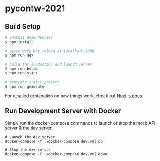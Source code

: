 # pycontw-2021

## Build Setup

```bash
# install dependencies
$ npm install

# serve with hot reload at localhost:3000
$ npm run dev

# build for production and launch server
$ npm run build
$ npm run start

# generate static project
$ npm run generate
```

For detailed explanation on how things work, check out [Nuxt.js docs](https://nuxtjs.org).

## Run Development Server with Docker

Simply run the docker-compose commands to launch or stop the mock API server & the dev server.

```
# Launch the dev server
docker-compose -f ./docker-compose-dev.yml up

# Stop the dev server
docker-compose -f ./docker-compose-dev.yml down
```
